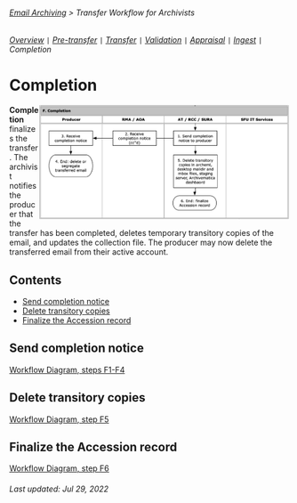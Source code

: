 ###### [Email Archiving](../README.md) > Transfer Workflow for Archivists
###### [Overview](overview.md) `|` [Pre-transfer](pre-transfer.md) `|` [Transfer](transfer.md) `|` [Validation](validation.md) `|` [Appraisal](appraisal.md) `|` [Ingest](ingest.md) `|` Completion

# Completion
<img align="right" width = "450" src="../images/workflow-phaseF.png">

**Completion** finalizes the transfer. The archivist notifies the producer that the transfer has been completed, deletes temporary transitory copies of the email, and updates the collection file. The producer may now delete the transferred email from their active account.

## Contents
- [Send completion notice](#send-completion-notice)
- [Delete transitory copies](#delete-transitory-copies)
- [Finalize the Accession record](#finalize-the-accession-record)


## Send completion notice
[Workflow Diagram, steps F1-F4](../images/transfer-workflow.png)


## Delete transitory copies
[Workflow Diagram, step F5](../images/transfer-workflow.png)



## Finalize the Accession record
[Workflow Diagram, step F6](../images/transfer-workflow.png)


###### Last updated: Jul 29, 2022
